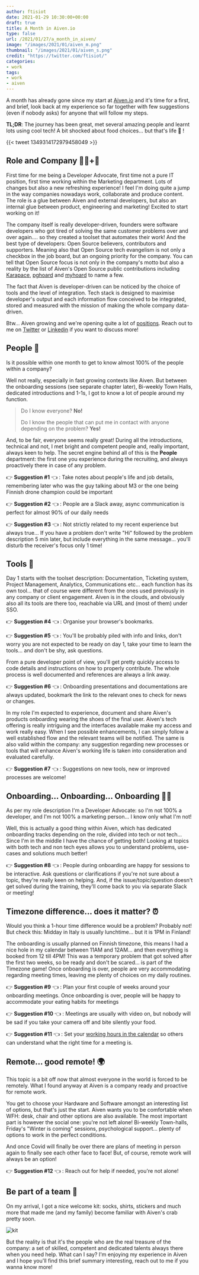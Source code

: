 ```yaml
---
author: ftisiot
date: 2021-01-29 10:30:00+00:00
draft: true
title: A Month in Aiven.io
type: false
url: /2021/01/27/a_month_in_aiven/
image: "/images/2021/01/aiven_m.png"
thumbnail: "/images/2021/01/aiven_s.png"
credit: "https://twitter.com/ftisiot/"
categories:
- work
tags:
- work
- aiven
---
```


A month has already gone since my start at [Aiven.io](https://aiven.io/) and it's time for a first, and brief, look back at my experience so far together with few suggestions (even if nobody asks) for anyone that will follow my steps.

**TL;DR**: The journey has been great, met several amazing people and learnt lots using cool tech! A bit shocked about food choices... but that's life 🤌&nbsp;! 


<!--more-->

{{< tweet 1349314172979458049 >}}


## Role‍ and Company 👨‍💻+🥑

First time for me being a Developer Advocate, first time not a pure IT position, first time working within the Marketing department. Lots of changes but also a new refreshing experience! I feel I'm doing quite a jump in the way companies nowadays work, collaborate and produce content.
The role is a glue between Aiven and external developers, but also an internal glue between product, engineering and marketing! Excited to start working on it!

The company itself is really developer-driven, founders were software developers who got tired of solving the same customer problems over and over again.... so they created a toolset that automates their work!
And the best type of developers: Open Source believers, contributors and supporters. Meaning also that Open Source tech evangelism is not only a checkbox in the job board, but an ongoing priority for the company. You can tell that Open Source focus is not only in the company's motto but also a reality by the list of Aiven's Open Source public contributions including [Karapace](https://karapace.io/), [pghoard](https://github.com/aiven/pghoard) and [myhoard](https://github.com/aiven/myhoard) to name a few.

The fact that Aiven is developer-driven can be noticed by the choice of tools and the level of integration. Tech stack is designed to maximise developer's output and each information flow conceived to be integrated, stored and measured with the mission of making the whole company data-driven.

Btw... Aiven growing and we're opening quite a lot of [positions](https://aiven.io/careers). Reach out to me on [Twitter](https://twitter.com/FTisiot) or [Linkedin](https://www.linkedin.com/in/francescotisiot/) if you want to discuss more!

## People 🧠

Is it possible within one month to get to know almost 100% of the people within a company?

Well not really, especially in fast growing contexts like Aiven. But between the onboarding sessions (see separate chapter later), Bi-weekly Town Halls, dedicated introductions and 1-1s, I got to know a lot of people around my function.

> Do I know everyone? **No!**
>
> Do I know the people that can put me in contact with anyone depending on the problem? **Yes!**

And, to be fair, everyone seems really great! During all the introductions, technical and not, I met bright and competent people and, really important, always keen to help.
The secret engine behind all of this is the **People** department: the first one you experience during the recruiting, and always proactively there in case of any problem.

👉&nbsp;**Suggestion #1**&nbsp;👈&nbsp;: Take notes about people's life and job details, remembering later who was the guy talking about M3 or the one being Finnish drone champion could be important

👉&nbsp;**Suggestion #2**&nbsp;👈&nbsp;: People are a Slack away, async communication is perfect for almost 90% of our daily needs

👉&nbsp;**Suggestion #3**&nbsp;👈&nbsp;: Not strictly related to my recent experience but always true... If you have a problem don't write "Hi" followed by the problem description 5 min later, but include everything in the same message... you'll disturb the receiver's focus only 1 time!

## Tools 🧰

Day 1 starts with the toolset description: Documentation, Ticketing system, Project Management, Analytics, Communications etc... each function has its own tool... that of course were different from the ones used previously in any company or client engagement.
Aiven is in the clouds, and obviously also all its tools are there too, reachable via URL and (most of them) under SSO.

👉&nbsp;**Suggestion #4**&nbsp;👈&nbsp;: Organise your browser's bookmarks.

👉&nbsp;**Suggestion #5**&nbsp;👈&nbsp;: You'll be probably piled with info and links, don't worry you are not expected to be ready on day 1, take your time to learn the tools... and don't be shy, ask questions.

From a pure developer point of view, you'll get pretty quickly access to code details and instructions on how to properly contribute. The whole process is well documented and references are always a link away.

👉&nbsp;**Suggestion #6**&nbsp;👈&nbsp;: Onboarding presentations and documentations are always updated, bookmark the link to the relevant ones to check for news or changes.

In my role I'm expected to experience, document and share Aiven's products onboarding wearing the shoes of the final user. Aiven's tech offering is really intriguing and the interfaces available make my access and work really easy. When I see possible enhancements, I can simply follow a well established flow and the relevant teams will be notified. The same is also valid within the company: any suggestion regarding new processes or tools that will enhance Aiven's working life is taken into consideration and evaluated carefully.

👉&nbsp;**Suggestion #7**&nbsp;👈&nbsp;: Suggestions on new tools, new or improved processes are welcome!

## Onboarding... Onboarding... Onboarding 🧑‍🏫

As per my role description I'm a Developer Advocate: so I'm not 100% a developer, and I'm not 100% a marketing person... I know only what I'm not!

Well, this is actually a good thing within Aiven, which has dedicated onboarding tracks depending on the role, divided into tech or not tech... Since I'm in the middle I have the chance of getting both! Looking at topics with both tech and non tech eyes allows you to understand problems, use-cases and solutions much better!

👉&nbsp;**Suggestion #8**&nbsp;👈&nbsp;: People during onboarding are happy for sessions to be interactive. Ask questions or clarifications if you're not sure about a topic, they're really keen on helping. And, if the issue/topic/question doesn't get solved during the training, they'll come back to you via separate Slack or meeting!

## Timezone difference... does it matter? ⏰

Would you think a 1-hour time difference would be a problem? Probably not!
But check this: Midday in Italy is usually lunchtime... but it is 1PM in Finland!

The onboarding is usually planned on Finnish timezone, this means I had a nice hole in my calendar between 11AM and 12AM... and then everything is booked from 12 till 4PM!
This was a temporary problem that got solved after the first two weeks, so be ready and don't be scared... is part of the Timezone game! Once onboarding is over, people are very accommodating regarding meeting times, leaving me plenty of choices on my daily routines.


👉&nbsp;**Suggestion #9**&nbsp;👈&nbsp;: Plan your first couple of weeks around your onboarding meetings. Once onboarding is over, people will be happy to accommodate your eating habits for meetings

👉&nbsp;**Suggestion #10**&nbsp;👈&nbsp;: Meetings are usually with video on, but nobody will be sad if you take your camera off and bite silently your food.

👉&nbsp;**Suggestion #11**&nbsp;👈&nbsp;: Set your [working hours in the calendar](https://support.google.com/calendar/answer/7638168?hl=en#:~:text=Turn%20on%20working%20hours&text=On%20your%20computer%2C%20open%20Google%20Calendar.&text=Settings.,section%2C%20click%20Enable%20working%20hours.) so others can understand what the right time for a meeting is.

## Remote... good remote! 🌍

This topic is a bit off now that almost everyone in the world is forced to be remotely. What I found anyway at Aiven is a company ready and proactive for remote work.

You get to choose your Hardware and Software amongst an interesting list of options, but that's just the start. Aiven wants you to be comfortable when WFH: desk, chair and other options are also available.
The most important part is however the social one: you're not left alone! Bi-weekly Town-halls, Friday's "Winter is coming" sessions, psychological support... plenty of options to work in the perfect conditions.

And once Covid will finally be over there are plans of meeting in person again to finally see each other face to face! But, of course, remote work will always be an option!

👉&nbsp;**Suggestion #12**&nbsp;👈&nbsp;: Reach out for help if needed, you're not alone!

## Be part of a team 🦀
On my arrival, I got a nice welcome kit: socks, shirts, stickers and much more that made me (and my family) become familiar with Aiven's crab pretty soon.

![kit](/images/2021/01/aiven_kit.png)

But the reality is that it's the people who are the real treasure of the company: a set of skilled, competent and dedicated talents always there when you need help.
What can I say? I'm enjoying my experience in Aiven and I hope you'll find this brief summary interesting, reach out to me if you wanna know more!
